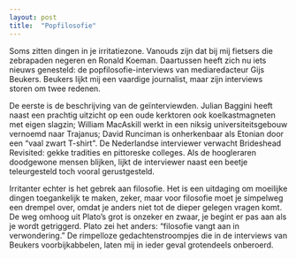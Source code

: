 ```yaml
---
layout: post
title:  "Popfilosofie"
---
```

Soms zitten dingen in je irritatiezone. Vanouds zijn dat bij mij fietsers die zebrapaden negeren en Ronald Koeman. Daartussen heeft zich nu iets nieuws genesteld: de popfilosofie-interviews van mediaredacteur Gijs Beukers. Beukers lijkt mij een vaardige journalist, maar zijn interviews storen om twee redenen.  

De eerste is de beschrijving van de geïnterviewden. Julian Baggini heeft naast een prachtig uitzicht op een oude kerktoren ook koelkastmagneten met eigen slagzin; William MacAskill werkt in een niksig universiteitsgebouw vernoemd naar Trajanus; David Runciman is onherkenbaar als Etonian door een “vaal zwart T-shirt". De Nederlandse interviewer verwacht Brideshead Revisited: gekke tradities en pittoreske colleges. Als de hoogleraren doodgewone mensen blijken, lijkt de interviewer naast een beetje teleurgesteld toch vooral gerustgesteld. 

Irritanter echter is het gebrek aan filosofie. Het is een uitdaging om moeilijke dingen toegankelijk te maken, zeker, maar voor filosofie moet je simpelweg een drempel over, omdat je anders niet tot de dieper gelegen vragen komt. De weg omhoog uit Plato’s grot is onzeker en zwaar, je begint er pas aan als je wordt getriggerd. Plato zei het anders: “filosofie vangt aan in verwondering.” De rimpelloze gedachtenstroompjes die in de interviews van Beukers voorbijkabbelen, laten mij in ieder geval grotendeels onberoerd. 